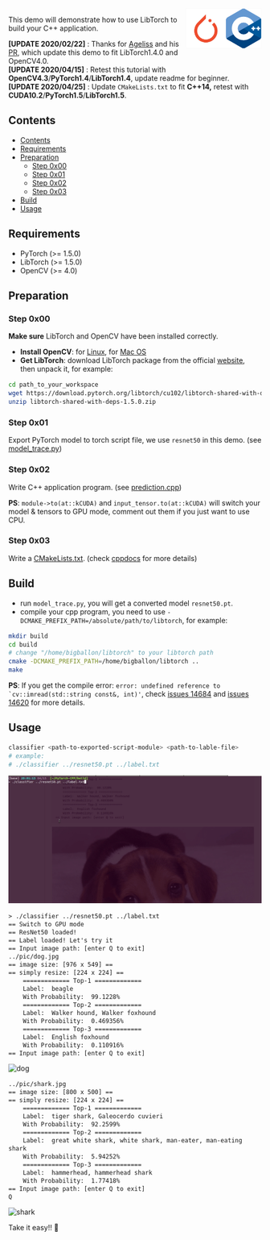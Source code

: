 

<img src="./pic/pytorch-cpp.jpg" width=30% align="right" /> 

This demo will demonstrate how to use LibTorch to build your C++ application.

**[UPDATE 2020/02/22]** : Thanks for [Ageliss](https://github.com/Ageliss) and his [PR](https://github.com/BIGBALLON/PyTorch-CPP/pull/4), which update this demo to fit LibTorch1.4.0 and OpenCV4.0.  
**[UPDATE 2020/04/15]** : Retest this tutorial with **OpenCV4.3**/**PyTorch1.4**/**LibTorch1.4**, update readme for beginner.  
**[UPDATE 2020/04/25]** : Update ``CMakeLists.txt`` to fit **C++14,** retest with **CUDA10.2**/**PyTorch1.5**/**LibTorch1.5**.  


## Contents

- [Contents](#contents)
- [Requirements](#requirements)
- [Preparation](#preparation)
  - [Step 0x00](#step-0x00)
  - [Step 0x01](#step-0x01)
  - [Step 0x02](#step-0x02)
  - [Step 0x03](#step-0x03)
- [Build](#build)
- [Usage](#usage)


## Requirements 

- PyTorch (>= 1.5.0)
- LibTorch (>= 1.5.0)
- OpenCV (>= 4.0)

## Preparation


### Step 0x00

**Make sure** LibTorch and OpenCV have been installed correctly.

- **Install OpenCV**: for [Linux](https://docs.opencv.org/4.3.0/d7/d9f/tutorial_linux_install.html), for [Mac OS](https://docs.opencv.org/4.3.0/d0/db2/tutorial_macos_install.html)
- **Get LibTorch**: download LibTorch package from the official [website](https://pytorch.org/get-started/locally/), then unpack it, for example:

```bash
cd path_to_your_workspace
wget https://download.pytorch.org/libtorch/cu102/libtorch-shared-with-deps-1.5.0.zip
unzip libtorch-shared-with-deps-1.5.0.zip
```

### Step 0x01

Export PyTorch model to torch script file, we use ``resnet50`` in this demo. (see [model_trace.py](./model_trace.py))

### Step 0x02

Write C++ application program. (see [prediction.cpp](./prediction.cpp))

**PS**: ``module->to(at::kCUDA)`` and ``input_tensor.to(at::kCUDA)`` will switch your model & tensors to GPU mode, comment out them if you just want to use CPU. 


### Step 0x03

Write a [CMakeLists.txt](./CMakeLists.txt). (check [cppdocs](https://pytorch.org/cppdocs/) for more details)

## Build

- run ``model_trace.py``, you will get a converted model ``resnet50.pt``.
- compile your cpp program, you need to use ``-DCMAKE_PREFIX_PATH=/absolute/path/to/libtorch``, for example:

```bash
mkdir build
cd build
# change "/home/bigballon/libtorch" to your libtorch path
cmake -DCMAKE_PREFIX_PATH=/home/bigballon/libtorch ..
make
```


**PS**: If you get the compile error: ``error: undefined reference to `cv::imread(std::string const&, int)'``, check [issues 14684](https://github.com/pytorch/pytorch/issues/14684) and [issues 14620](https://github.com/pytorch/pytorch/issues/14620) for more details.

## Usage


```bash
classifier <path-to-exported-script-module> <path-to-lable-file>
# example:
# ./classifier ../resnet50.pt ../label.txt
```

![video](./pic/video.gif)

```
> ./classifier ../resnet50.pt ../label.txt
== Switch to GPU mode
== ResNet50 loaded!
== Label loaded! Let's try it
== Input image path: [enter Q to exit]
../pic/dog.jpg
== image size: [976 x 549] ==
== simply resize: [224 x 224] ==
    ============= Top-1 =============
    Label:  beagle
    With Probability:  99.1228%
    ============= Top-2 =============
    Label:  Walker hound, Walker foxhound
    With Probability:  0.469356%
    ============= Top-3 =============
    Label:  English foxhound
    With Probability:  0.110916%
== Input image path: [enter Q to exit]
```
![dog](./pic/dog.jpg)

```
../pic/shark.jpg
== image size: [800 x 500] ==
== simply resize: [224 x 224] ==
    ============= Top-1 =============
    Label:  tiger shark, Galeocerdo cuvieri
    With Probability:  92.2599%
    ============= Top-2 =============
    Label:  great white shark, white shark, man-eater, man-eating shark
    With Probability:  5.94252%
    ============= Top-3 =============
    Label:  hammerhead, hammerhead shark
    With Probability:  1.77418%
== Input image path: [enter Q to exit]
Q
```
![shark](./pic/shark.jpg)


Take it easy!! :love_letter:
